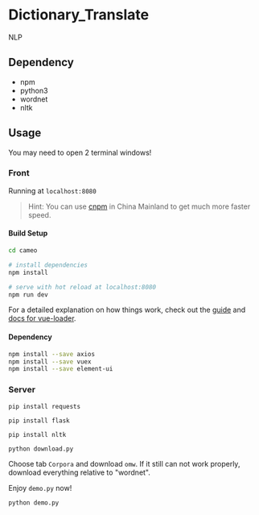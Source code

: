 # Dictionary_Translate
NLP

## Dependency

* npm
* python3
* wordnet
* nltk

## Usage

You may need to open 2 terminal windows!

### Front

Running at `localhost:8080`

> Hint: You can use [cnpm](https://github.com/cnpm/cnpm) in China Mainland to get much more faster speed.

#### Build Setup

``` bash
cd cameo

# install dependencies
npm install

# serve with hot reload at localhost:8080
npm run dev
```

For a detailed explanation on how things work, check out the [guide](http://vuejs-templates.github.io/webpack/) and [docs for vue-loader](http://vuejs.github.io/vue-loader).


#### Dependency

```bash
npm install --save axios
npm install --save vuex
npm install --save element-ui
``` 

### Server

`pip install requests`

`pip install flask`

`pip install nltk`

`python download.py`


Choose tab `Corpora` and download `omw`. If it still can not work properly, download everything relative to "wordnet".

Enjoy `demo.py` now!

`python demo.py`
